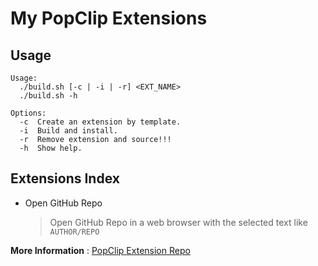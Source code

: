 # My PopClip Extensions

## Usage

```
Usage:
  ./build.sh [-c | -i | -r] <EXT_NAME>
  ./build.sh -h

Options:
  -c  Create an extension by template.
  -i  Build and install.
  -r  Remove extension and source!!!
  -h  Show help.
```

## Extensions Index

- Open GitHub Repo

  > Open GitHub Repo in a web browser with the selected text like `AUTHOR/REPO`

**More Information** : [ PopClip Extension Repo ][popext]


[popext]: https://github.com/pilotmoon/PopClip-Extensions
